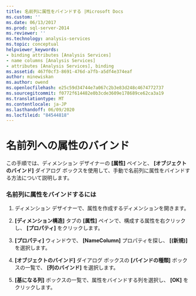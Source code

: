 ```yaml
---
title: 名前列に属性をバインドする |Microsoft Docs
ms.custom: ''
ms.date: 06/13/2017
ms.prod: sql-server-2014
ms.reviewer: ''
ms.technology: analysis-services
ms.topic: conceptual
helpviewer_keywords:
- binding attributes [Analysis Services]
- name columns [Analysis Services]
- attributes [Analysis Services], binding
ms.assetid: 467f0cf3-8691-476d-a7fb-a5df4e374eaf
author: minewiskan
ms.author: owend
ms.openlocfilehash: e25c59d34744e7a067c2b3e83d248c4674772737
ms.sourcegitcommit: f0772f614482e0b3cde3609e178689ce62ca3a19
ms.translationtype: MT
ms.contentlocale: ja-JP
ms.lasthandoff: 06/09/2020
ms.locfileid: "84544818"
---
```

# <a name="bind-an-attribute-to-a-name-column"></a>名前列への属性のバインド
  この手順では、ディメンション デザイナーの **[属性]** ペインと、 **[オブジェクトのバインド]** ダイアログ ボックスを使用して、手動で名前列に属性をバインドする方法について説明します。  
  
### <a name="to-bind-an-attribute-to-a-name-column"></a>名前列に属性をバインドするには  
  
1.  ディメンション デザイナーで、属性を作成するディメンションを開きます。  
  
2.  **[ディメンション構造]** タブの **[属性]** ペインで、構成する属性を右クリックし、 **[プロパティ]** をクリックします。  
  
3.  **[プロパティ]** ウィンドウで、 **[NameColumn]** プロパティを探し、 **[(新規)]** を選択します。  
  
4.  **[オブジェクトのバインド]** ダイアログ ボックスの **[バインドの種類]** ボックスの一覧で、 **[列のバインド]** を選択します。  
  
5.  **[基になる列]** ボックスの一覧で、属性をバインドする列を選択し、 **[OK]** をクリックします。  
  
  
